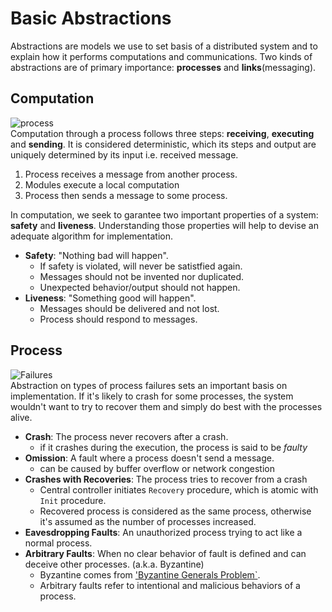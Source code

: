 # Basic Abstractions
 Abstractions are models we use to set basis of a distributed system and to explain how it performs computations and communications. Two kinds of abstractions are of primary importance: **processes** and **links**(messaging). 

## Computation
![process](https://i.imgur.com/cfzBuNZ.png)  
 Computation through a process follows three steps: **receiving**, **executing** and **sending**. It is considered deterministic, which its steps and output are uniquely determined by its input i.e. received message.
 1. Process receives a message from another process.
 2. Modules execute a local computation
 3. Process then sends a message to some process.
 
 In computation, we seek to garantee two important properties of a system: **safety** and **liveness**. Understanding those properties will help to devise an adequate algorithm for implementation.
 - **Safety**: "Nothing bad will happen". 
   - If safety is violated, will never be satistfied again.
   - Messages should not be invented nor duplicated.
   - Unexpected behavior/output should not happen. 
 - **Liveness**: "Something good will happen".
   - Messages should be delivered and not lost.
   - Process should respond to messages.

## Process
![Failures](https://i.imgur.com/ISw7LuG.png)  
 Abstraction on types of process failures sets an important basis on implementation. If it's likely to crash for some processes, the system wouldn't want to try to recover them and simply do best with the processes alive. 

- **Crash**: The process never recovers after a crash.
  - if it crashes during the execution, the process is said to be *faulty*
- **Omission**: A fault where a process doesn't send a message.
  - can be caused by buffer overflow or network congestion
- **Crashes with Recoveries**: The process tries to recover from a crash
  - Central controller initiates `Recovery` procedure, which is atomic with `Init` procedure.
  - Recovered process is considered as the same process, otherwise it's assumed as the number of processes increased.
- **Eavesdropping Faults**: An unauthorized process trying to act like a normal process.
- **Arbitrary Faults**: When no clear behavior of fault is defined and can deceive other processes. (a.k.a. Byzantine)
  - Byzantine comes from ['Byzantine Generals Problem`](https://river.com/learn/what-is-the-byzantine-generals-problem/).
  - Arbitrary faults refer to intentional and malicious behaviors of a process.